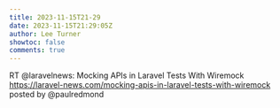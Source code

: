 ```yaml
---
title: 2023-11-15T21-29
date: 2023-11-15T21:29:05Z
author: Lee Turner
showtoc: false
comments: true
---
```


RT @laravelnews: Mocking APIs in Laravel Tests With Wiremock https://laravel-news.com/mocking-apis-in-laravel-tests-with-wiremock posted by @paulredmond

